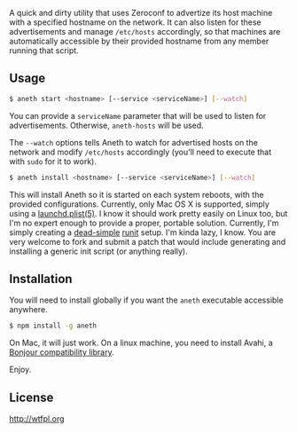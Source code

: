 A quick and dirty utility that uses Zeroconf to advertize its host machine with a specified hostname
on the network. It can also listen for these advertisements and manage `/etc/hosts` accordingly,
so that machines are automatically accessible by their provided hostname from any member running
that script.

## Usage

```bash
$ aneth start <hostname> [--service <serviceName>] [--watch]
```

You can provide a `serviceName` parameter that will be used to listen for advertisements. 
Otherwise, `aneth-hosts` will be used.

The `--watch` options tells Aneth to watch for advertised hosts on the network and modify
`/etc/hosts` accordingly (you'll need to execute that with `sudo` for it to work).

```bash
$ aneth install <hostname> [--service <serviceName>] [--watch]
```

This will install Aneth so it is started on each system reboots, with the provided configurations. Currently, only Mac OS X is supported, simply using a [launchd.plist(5)][1]. I know it should work pretty easily on Linux too, but I'm no expert enough to provide a proper, portable solution. Currently, I'm simply creating a [dead-simple][3] [runit][2] setup. I'm kinda lazy, I know. You are very welcome to fork and submit a patch that would include generating and installing a generic init script (or anything really).

## Installation

You will need to install globally if you want the `aneth` executable accessible anywhere.

```bash
$ npm install -g aneth
```

On Mac, it will just work. On a linux machine, you need to install Avahi, a [Bonjour
compatibility library](https://github.com/agnat/node_mdns#installation).

Enjoy.

## License

http://wtfpl.org

[1]: http://developer.apple.com/library/mac/#documentation/Darwin/Reference/ManPages/man5/launchd.plist.5.html
[2]: http://smarden.org/runit/
[3]: https://gist.github.com/4652791